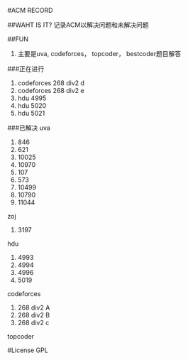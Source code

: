 #ACM RECORD

##WAHT IS IT?
记录ACM以解决问题和未解决问题


##FUN
<ol>
<li>主要是uva, codeforces， topcoder， bestcoder题目解答</li>
</ol>


###正在进行
<ol>
<li>codeforces 268 div2 d</li>
<li>codeforces 268 div2 e</li>
<li>hdu 4995</li>
<li>hdu 5020</li>
<li>hdu 5021</li>
</ol>

###已解决
uva
<ol>
<li>846</li>
<li>621</li>
<li>10025</li>
<li>10970</li>
<li>107</li>
<li>573</li>
<li>10499</li>
<li>10790</li>
<li>11044</li>
</ol>

zoj
<ol>
<li>3197</li>
</ol>

hdu
<ol>
<li>4993</li>
<li>4994</li>
<li>4996</li>
<li>5019</li>
</ol>

codeforces
<ol>
<li>268 div2 A</li>
<li>268 div2 B</li>
<li>268 div2 c</li>
</ol>


topcoder
<ol>
</ol>


#License
GPL
